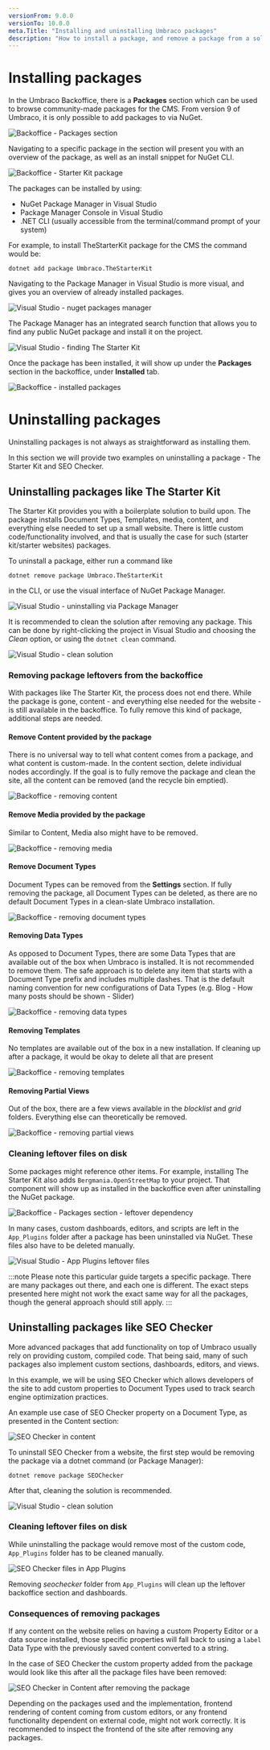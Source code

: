 ```yaml
---
versionFrom: 9.0.0
versionTo: 10.0.0
meta.Title: "Installing and uninstalling Umbraco packages"
description: "How to install a package, and remove a package from a solution"
---
```


# Installing packages

In the Umbraco Backoffice, there is a **Packages** section which can be used to browse community-made packages for the CMS. From version 9 of Umbraco, it is only possible to add packages to via NuGet.

![Backoffice - Packages section](images/backoffice-packages-section.png)

Navigating to a specific package in the section will present you with an overview of the package, as well as an install snippet for NuGet CLI.

![Backoffice - Starter Kit package](images/backoffice-packages-section-package.png)

The packages can be installed by using:
- NuGet Package Manager in Visual Studio
- Package Manager Console in Visual Studio
- .NET CLI (usually accessible from the terminal/command prompt of your system)

For example, to install TheStarterKit package for the CMS the command would be:

`dotnet add package Umbraco.TheStarterKit`

Navigating to the Package Manager in Visual Studio is more visual, and gives you an overview of already installed packages.

![Visual Studio - nuget packages manager](images/nuget-installing-options.png)

The Package Manager has an integrated search function that allows you to find any public NuGet package and install it on the project.

![Visual Studio - finding The Starter Kit](images/nuget-package-in-manager.png)

Once the package has been installed, it will show up under the **Packages** section in the backoffice, under **Installed** tab.

![Backoffice - installed packages](images/backoffice-installed-packages.png)

# Uninstalling packages

Uninstalling packages is not always as straightforward as installing them.

In this section we will provide two examples on uninstalling a package - The Starter Kit and SEO Checker.

## Uninstalling packages like The Starter Kit

The Starter Kit provides you with a boilerplate solution to build upon. The package installs Document Types, Templates, media, content, and everything else needed to set up a small website. There is little custom code/functionality involved, and that is usually the case for such (starter kit/starter websites) packages.

To uninstall a package, either run a command like

`dotnet remove package Umbraco.TheStarterKit`

in the CLI, or use the visual interface of NuGet Package Manager.

![Visual Studio - uninstalling via Package Manager](images/uninstalling-via-nuget-package-manager.png)

It is recommended to clean the solution after removing any package. This can be done by right-clicking the project in Visual Studio and choosing the *Clean* option, or using the `dotnet clean` command.

![Visual Studio - clean solution](images/vs-cleaning-solution.png)

### Removing package leftovers from the backoffice

With packages like The Starter Kit, the process does not end there. While the package is gone, content - and everything else needed for the website - is still available in the backoffice. To fully remove this kind of package, additional steps are needed.

#### Remove Content provided by the package

There is no universal way to tell what content comes from a package, and what content is custom-made. In the content section, delete individual nodes accordingly. If the goal is to fully remove the package and clean the site, all the content can be removed (and the recycle bin emptied).

![Backoffice - removing content](images/removing-content.png)

#### Remove Media provided by the package
Similar to Content, Media also might have to be removed.

![Backoffice - removing media](images/removing-media.png)

#### Remove Document Types
Document Types can be removed from the **Settings** section. If fully removing the package, all Document Types can be deleted, as there are no default Document Types in a clean-slate Umbraco installation.

![Backoffice - removing document types](images/removing-document-types.png)

#### Removing Data Types
As opposed to Document Types, there are some Data Types that are available out of the box when Umbraco is installed. It is not recommended to remove them. The safe approach is to delete any item that starts with a Document Type prefix and includes multiple dashes. That is the default naming convention for new configurations of Data Types (e.g. Blog - How many posts should be shown - Slider)

![Backoffice - removing data types](images/removing-datatypes.png)

#### Removing Templates
No templates are available out of the box in a new installation. If cleaning up after a package, it would be okay to delete all that are present

![Backoffice - removing templates](images/removing-templates.png)

#### Removing Partial Views
Out of the box, there are a few views available in the *blocklist* and *grid* folders. Everything else can theoretically be removed.

![Backoffice - removing partial views](images/removing-partials.png)

### Cleaning leftover files on disk

Some packages might reference other items. For example, installing The Starter Kit also adds `Bergmania.OpenStreetMap` to your project. That component will show up as installed in the backoffice even after uninstalling the NuGet package.

![Backoffice - Packages section - leftover dependency](images/installed-package-leftovers-backoffice.png)

In many cases, custom dashboards, editors, and scripts are left in the `App_Plugins` folder after a package has been uninstalled via NuGet. These files also have to be deleted manually.

![Visual Studio - App Plugins leftover files](images/app-plugins-starterkit.png)

:::note
Please note this particular guide targets a specific package. There are many packages out there, and each one is different. The exact steps presented here might not work the exact same way for all the packages, though the general approach should still apply.
:::

## Uninstalling packages like SEO Checker

More advanced packages that add functionality on top of Umbraco usually rely on providing custom, compiled code. That being said, many of such packages also implement custom sections, dashboards, editors, and views.

In this example, we will be using SEO Checker which allows developers of the site to add custom properties to Document Types used to track search engine optimization practices.

An example use case of SEO Checker property on a Document Type, as presented in the Content section:

![SEO Checker in content](images/seochecker-content-section.png)

To uninstall SEO Checker from a website, the first step would be removing the package via a dotnet command (or Package Manager):

`dotnet remove package SEOChecker`

After that, cleaning the solution is recommended.

![Visual Studio - clean solution](images/vs-cleaning-solution.png)

### Cleaning leftover files on disk

While uninstalling the package would remove most of the custom code, `App_Plugins` folder has to be cleaned manually. 

![SEO Checker files in App Plugins](images/seochecker-app-plugins.png)

Removing *seochecker* folder from `App_Plugins` will clean up the leftover backoffice section and dashboards.

### Consequences of removing packages

If any content on the website relies on having a custom Property Editor or a data source installed, those specific properties will fall back to using a `label` Data Type with the previously saved content converted to a string.

In the case of SEO Checker the custom property added from the package would look like this after all the package files have been removed:

![SEO Checker in Content after removing the package](images/seochecker-after-removal.png)

Depending on the packages used and the implementation, frontend rendering of content coming from custom editors, or any frontend functionality dependent on external code, might not work correctly. It is recommended to inspect the frontend of the site after removing any packages.
